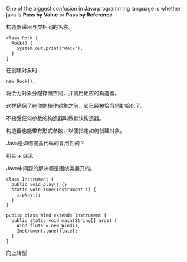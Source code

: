 One of the biggest confusion in Java programming language is whether java is **Pass by Value** or **Pass by Reference**.

构造器采用与类相同的名称。

    class Rock {
      Rock() {
        System.out.print("Rock");
      }
    }

在创建对象时：

    new Rock();
    
将会为对象分配存储空间，并调用相应的构造器。

这样确保了在你能操作对象之前，它已经被恰当地初始化了。

不接受任何参数的构造器叫做默认构造器。

构造器也能带有形式参数，以便指定如何创建对象。

Java是如何提高代码的复用性的？

组合 + 继承

Java中问题的解决都是围绕类展开的。

    class Instrument {
      public void play() {}
      static void tune(Instrument i) {
        i.play();
      }
    }
    
    public class Wind extends Instrument {
      public static void main(String[] args) {
        Wind flute = new Wind();
        Instrument.tune(flute);
      }
    }
      
向上转型